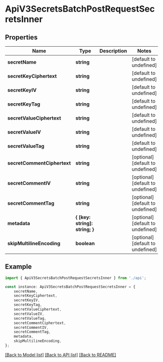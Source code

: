 # ApiV3SecretsBatchPostRequestSecretsInner


## Properties

Name | Type | Description | Notes
------------ | ------------- | ------------- | -------------
**secretName** | **string** |  | [default to undefined]
**secretKeyCiphertext** | **string** |  | [default to undefined]
**secretKeyIV** | **string** |  | [default to undefined]
**secretKeyTag** | **string** |  | [default to undefined]
**secretValueCiphertext** | **string** |  | [default to undefined]
**secretValueIV** | **string** |  | [default to undefined]
**secretValueTag** | **string** |  | [default to undefined]
**secretCommentCiphertext** | **string** |  | [optional] [default to undefined]
**secretCommentIV** | **string** |  | [optional] [default to undefined]
**secretCommentTag** | **string** |  | [optional] [default to undefined]
**metadata** | **{ [key: string]: string; }** |  | [optional] [default to undefined]
**skipMultilineEncoding** | **boolean** |  | [optional] [default to undefined]

## Example

```typescript
import { ApiV3SecretsBatchPostRequestSecretsInner } from './api';

const instance: ApiV3SecretsBatchPostRequestSecretsInner = {
    secretName,
    secretKeyCiphertext,
    secretKeyIV,
    secretKeyTag,
    secretValueCiphertext,
    secretValueIV,
    secretValueTag,
    secretCommentCiphertext,
    secretCommentIV,
    secretCommentTag,
    metadata,
    skipMultilineEncoding,
};
```

[[Back to Model list]](../README.md#documentation-for-models) [[Back to API list]](../README.md#documentation-for-api-endpoints) [[Back to README]](../README.md)
